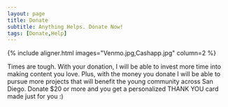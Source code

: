 ```yaml
---
layout: page
title: Donate
subtitle: Anything Helps. Donate Now!
tags: [Donate,Help]
---
```


{% include aligner.html images="Venmo.jpg,Cashapp.jpg" column=2 %}

Times are tough. With your donation, I will be able to invest more time into making content you love. Plus, with the money you donate I will be able to pursue more projects that will benefit the young community across San Diego. Donate $20 or more and you get a personalized THANK YOU card made just for you :)
